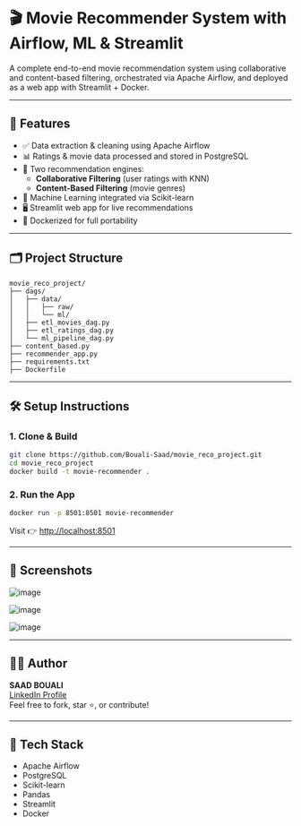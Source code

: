 
# 🎬 Movie Recommender System with Airflow, ML & Streamlit

A complete end-to-end movie recommendation system using collaborative and content-based filtering, orchestrated via Apache Airflow, and deployed as a web app with Streamlit + Docker.

---

## 🚀 Features

- ✅ Data extraction & cleaning using Apache Airflow
- 📊 Ratings & movie data processed and stored in PostgreSQL
- 🎯 Two recommendation engines:
  - **Collaborative Filtering** (user ratings with KNN)
  - **Content-Based Filtering** (movie genres)
- 🧪 Machine Learning integrated via Scikit-learn
- 🖥️ Streamlit web app for live recommendations
- 🐳 Dockerized for full portability

---

## 🗂️ Project Structure

```
movie_reco_project/
├── dags/
│   ├── data/
│   │   ├── raw/
│   │   └── ml/
│   ├── etl_movies_dag.py
│   ├── etl_ratings_dag.py
│   └── ml_pipeline_dag.py
├── content_based.py
├── recommender_app.py
├── requirements.txt
├── Dockerfile
```

---

## 🛠️ Setup Instructions

### 1. Clone & Build

```bash
git clone https://github.com/Bouali-Saad/movie_reco_project.git
cd movie_reco_project
docker build -t movie-recommender .
```

### 2. Run the App

```bash
docker run -p 8501:8501 movie-recommender
```

Visit 👉 [http://localhost:8501](http://localhost:8501)

---

## 📸 Screenshots
![image](https://github.com/user-attachments/assets/66197664-d666-4134-913e-e50b325a63ed)

![image](https://github.com/user-attachments/assets/6d00c059-1d85-4367-9a34-29006ba3c566)


![image](https://github.com/user-attachments/assets/8190c9a1-da74-41ae-af9c-10cfbb70abce)


---

## 👨‍💻 Author

**SAAD BOUALI**  
[LinkedIn Profile](https://www.linkedin.com/in/saad-bouali-62a0ba318/)  
Feel free to fork, star ⭐, or contribute!

---

## 📌 Tech Stack

- Apache Airflow
- PostgreSQL
- Scikit-learn
- Pandas
- Streamlit
- Docker
